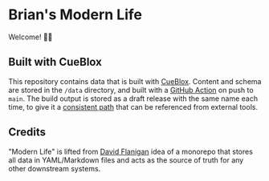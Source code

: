 # Brian's Modern Life

Welcome! 👋🏻

## Built with CueBlox

This repository contains data that is built with [CueBlox](https://github.com/cueblox/blox). Content and schema are stored in the `/data` directory, and built with a [GitHub Action](.github/workflows/data.yml) on push to `main`. The build output is stored as a draft release with the same name each time, to give it a [consistent path](https://github.com/bketelsen/bkml/releases/download/blox/data.json) that can be referenced from external tools.


## Credits
"Modern Life" is lifted from [David Flanigan](https://twitter.com/rawkode) idea of a monorepo that stores all data in YAML/Markdown files and acts as the source of truth for any other downstream systems.
